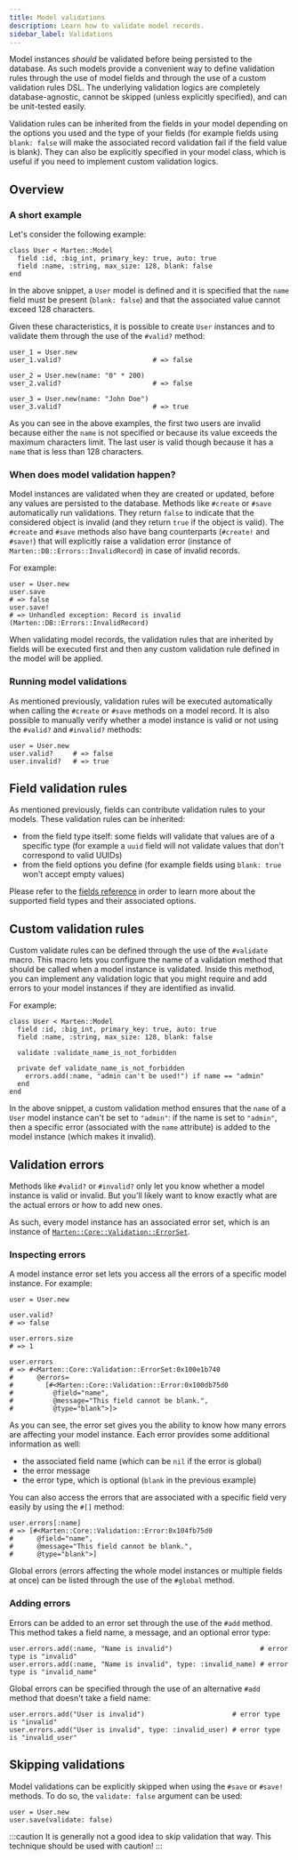 ```yaml
---
title: Model validations
description: Learn how to validate model records.
sidebar_label: Validations
---
```


Model instances _should_ be validated before being persisted to the database. As such models provide a convenient way to define validation rules through the use of model fields and through the use of a custom validation rules DSL. The underlying validation logics are completely database-agnostic, cannot be skipped (unless explicitly specified), and can be unit-tested easily.

Validation rules can be inherited from the fields in your model depending on the options you used and the type of your fields (for example fields using `blank: false` will make the associated record validation fail if the field value is blank). They can also be explicitly specified in your model class, which is useful if you need to implement custom validation logics.

## Overview

### A short example

Let's consider the following example:

```crystal
class User < Marten::Model
  field :id, :big_int, primary_key: true, auto: true
  field :name, :string, max_size: 128, blank: false
end
```

In the above snippet, a `User` model is defined and it is specified that the `name` field must be present (`blank: false`) and that the associated value cannot exceed 128 characters.

Given these characteristics, it is possible to create `User` instances and to validate them through the use of the `#valid?` method:

```crystal
user_1 = User.new
user_1.valid?                       # => false

user_2 = User.new(name: "0" * 200)
user_2.valid?                       # => false

user_3 = User.new(name: "John Doe")
user_3.valid?                       # => true
```

As you can see in the above examples, the first two users are invalid because either the `name` is not specified or because its value exceeds the maximum characters limit. The last user is valid though because it has a `name` that is less than 128 characters.

### When does model validation happen?

Model instances are validated when they are created or updated, before any values are persisted to the database. Methods like `#create` or `#save` automatically run validations. They return `false` to indicate that the considered object is invalid (and they return `true` if the object is valid). The `#create` and `#save` methods also have bang counterparts (`#create!` and `#save!`) that will explicitly raise a validation error (instance of `Marten::DB::Errors::InvalidRecord`) in case of invalid records.

For example:

```crystal
user = User.new
user.save
# => false
user.save!
# => Unhandled exception: Record is invalid (Marten::DB::Errors::InvalidRecord)
```

When validating model records, the validation rules that are inherited by fields will be executed first and then any custom validation rule defined in the model will be applied.

### Running model validations

As mentioned previously, validation rules will be executed automatically when calling the `#create` or `#save` methods on a model record. It is also possible to manually verify whether a model instance is valid or not using the `#valid?` and `#invalid?` methods:

```crystal
user = User.new
user.valid?     # => false
user.invalid?   # => true
```

## Field validation rules

As mentioned previously, fields can contribute validation rules to your models. These validation rules can be inherited:

* from the field type itself: some fields will validate that values are of a specific type (for example a `uuid` field will not validate values that don't correspond to valid UUIDs)
* from the field options you define (for example fields using `blank: true` won't accept empty values)

Please refer to the [fields reference](./reference/fields.md) in order to learn more about the supported field types and their associated options.

## Custom validation rules

Custom validate rules can be defined through the use of the `#validate` macro. This macro lets you configure the name of a validation method that should be called when a model instance is validated. Inside this method, you can implement any validation logic that you might require and add errors to your model instances if they are identified as invalid.

For example:

```crystal
class User < Marten::Model
  field :id, :big_int, primary_key: true, auto: true
  field :name, :string, max_size: 128, blank: false

  validate :validate_name_is_not_forbidden

  private def validate_name_is_not_forbidden
    errors.add(:name, "admin can't be used!") if name == "admin"
  end
end
```

In the above snippet, a custom validation method ensures that the `name` of a `User` model instance can't be set to `"admin"`: if the name is set to `"admin"`, then a specific error (associated with the `name` attribute) is added to the model instance (which makes it invalid).

## Validation errors

Methods like `#valid?` or `#invalid?` only let you know whether a model instance is valid or invalid. But you'll likely want to know exactly what are the actual errors or how to add new ones.

As such, every model instance has an associated error set, which is an instance of [`Marten::Core::Validation::ErrorSet`](pathname:///api/0.5/Marten/Core/Validation/ErrorSet.html).

### Inspecting errors

A model instance error set lets you access all the errors of a specific model instance. For example:

```crystal
user = User.new

user.valid?
# => false

user.errors.size
# => 1

user.errors
# => #<Marten::Core::Validation::ErrorSet:0x100e1b740
#      @errors=
#        [#<Marten::Core::Validation::Error:0x100db75d0
#          @field="name",
#          @message="This field cannot be blank.",
#          @type="blank">]>
```

As you can see, the error set gives you the ability to know how many errors are affecting your model instance. Each error provides some additional information as well:

* the associated field name (which can be `nil` if the error is global)
* the error message
* the error type, which is optional (`blank` in the previous example)

You can also access the errors that are associated with a specific field very easily by using the `#[]` method:

```crystal
user.errors[:name]
# => [#<Marten::Core::Validation::Error:0x104fb75d0
#      @field="name",
#      @message="This field cannot be blank.",
#      @type="blank">]
```

Global errors (errors affecting the whole model instances or multiple fields at once) can be listed through the use of the `#global` method.

### Adding errors

Errors can be added to an error set through the use of the `#add` method. This method takes a field name, a message, and an optional error type:

```crystal
user.errors.add(:name, "Name is invalid")                      # error type is "invalid"
user.errors.add(:name, "Name is invalid", type: :invalid_name) # error type is "invalid_name"
```

Global errors can be specified through the use of an alternative `#add` method that doesn't take a field name:

```crystal
user.errors.add("User is invalid")                      # error type is "invalid"
user.errors.add("User is invalid", type: :invalid_user) # error type is "invalid_user"
```

## Skipping validations

Model validations can be explicitly skipped when using the `#save` or `#save!` methods. To do so, the `validate: false` argument can be used:

```crystal
user = User.new
user.save(validate: false)
```

:::caution
It is generally not a good idea to skip validation that way. This technique should be used with caution!
:::
